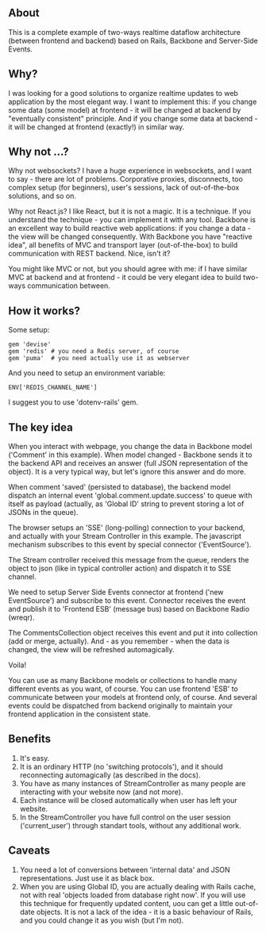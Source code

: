 About
-----

This is a complete example of two-ways realtime dataflow architecture (between frontend and backend) based on Rails, Backbone and Server-Side Events.

Why?
----

I was looking for a good solutions to organize realtime updates to web application by the most elegant way. I want to implement this: if you change some data (some model) at frontend - it will be changed at backend by "eventually consistent" principle. And if you change some data at backend - it will be changed at frontend (exactly!) in similar way.

Why not ...?
------------

Why not websockets? I have a huge experience in websockets, and I want to say - there are lot of problems. Corporative proxies, disconnects, too complex setup (for beginners), user's sessions, lack of out-of-the-box solutions, and so on.

Why not React.js? I like React, but it is not a magic. It is a technique. If you understand the technique - you can implement it with any tool. Backbone is an excellent way to build reactive web applications: if you change a data - the view will be changed consequently. With Backbone you have "reactive idea", all benefits of MVC and transport layer (out-of-the-box) to build communication with REST backend. Nice, isn't it?

You might like MVC or not, but you should agree with me: if I have similar MVC at backend and at frontend - it could be very elegant idea to build two-ways communication between.

How it works?
-------------

Some setup:

    gem 'devise'
    gem 'redis' # you need a Redis server, of course
    gem 'puma'  # you need actually use it as webserver

And you need to setup an environment variable:

    ENV['REDIS_CHANNEL_NAME']

I suggest you to use 'dotenv-rails' gem.

The key idea
------------

When you interact with webpage, you change the data in Backbone model ('Comment' in this example). When model changed - Backbone sends it to the backend API and receives an answer (full JSON representation of the object). It is a very typical way, but let's ignore this answer and do more.

When comment 'saved' (persisted to database), the backend model dispatch an internal event 'global.comment.update.success' to queue with itself as payload (actually, as 'Global ID' string to prevent storing a lot of JSONs in the queue).

The browser setups an 'SSE' (long-polling) connection to your backend, and actually with your Stream Controller in this example. The javascript mechanism subscribes to this event by special connector ('EventSource').

The Stream controller received this message from the queue, renders the object to json (like in typical controller action) and dispatch it to SSE channel.

We need to setup Server Side Events connector at frontend ('new EventSource') and subscribe to this event. Connector receives the event and publish it to 'Frontend ESB' (message bus) based on Backbone Radio (wreqr).

The CommentsCollection object receives this event and put it into collection (add or merge, actually). And - as you remember - when the data is changed, the view will be refreshed automagically.

Voila!

You can use as many Backbone models or collections to handle many different events as you want, of course. You can use frontend 'ESB' to communicate between your models at frontend only, of course. And several events could be dispatched from backend originally to maintain your frontend application in the consistent state.

Benefits
--------

1. It's easy.
2. It is an ordinary HTTP (no 'switching protocols'), and it should reconnecting automagically (as described in the docs).
3. You have as many instances of StreamController as many people are interacting with your website now (and not more).
4. Each instance will be closed automatically when user has left your website.
5. In the StreamController you have full control on the user session ('current_user') through standart tools, without any additional work.

Caveats
-------

1. You need a lot of conversions between 'internal data' and JSON representations. Just use it as black box.
2. When you are using Global ID, you are actually dealing with Rails cache, not with real 'objects loaded from database right now'. If you will use this technique for frequently updated content, uou can get a little out-of-date objects. It is not a lack of the idea - it is a basic behaviour of Rails, and you could change it as you wish (but I'm not).
